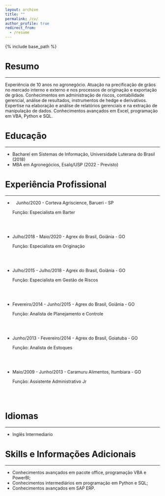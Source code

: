 ```yaml
---
layout: archive
title: ""
permalink: /cv/
author_profile: true
redirect_from:
  - /resume
---
```


{% include base_path %}

# Resumo

---

Experiência de 10 anos no agronegócio. Atuação na precificação de grãos no mercado interno e externo e  nos processos de originação e exportação de grãos. Conhecimentos em administração de riscos,  contabilidade gerencial, análise de resultados, instrumentos de hedge e derivativos. Expertise na elaboração  e análise de relatórios gerenciais e na extração de manipulação de dados. Conhecimentos avançados em  Excel, programação em VBA, Python e SQL.

Educação
======

---

* Bacharel em Sistemas de Informação, Universidade Luterana do Brasil (2018)
* MBA em Agronegócios, Esalq/USP (2022 - Previsto)

Experiência Profissional
======

---

*    Junho/2020 - Corteva Agriscience, Barueri - SP
  
  Função: Especialista em Barter
  
  <br><br>

* Julho/2018 - Maio/2020 - Agrex do Brasil, Goiânia - GO
  
  Função: Especialista em Originação
  
  <br>
  
  <br>

* Julho/2015 - Julho/2018 - Agrex do Brasil, Goiânia - GO
  
  Função: Especialista em Gestão de Riscos
  
  <br>
  
  <br>

* Fevereiro/2014 - Junho/2015 - Agrex do Brasil, Goiânia - GO
  
  Função: Analista de Planejamento e Controle
  
  <br><br>

* Junho/2013 - Fevereiro/2014 - Agrex do Brasil, Goiatuba - GO
  
  Função: Analista de Estoques
  
  <br><br>

* Maio/2009 - Junho/2013 - Caramuru Alimentos, Itumbiara - GO
  
  Função: Assistente Administrativo Jr
  
  <br><br>

# Idiomas

---

* Inglês Intermediario

Skills e Informações Adicionais
======

---

* Conhecimentos avançados em pacote office, programação VBA e PowerBI;
* Conhecimentos intermediários em programação em Python e SQL;
* Conhecimentos avançados em SAP ERP.
